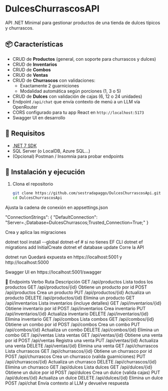 # DulcesChurrascosAPI

API .NET Minimal para gestionar productos de una tienda de dulces típicos y churrascos.

## 📦 Características

- CRUD de **Productos** (general, con soporte para churrascos y dulces)  
- CRUD de **Inventarios**  
- CRUD de **Combos**  
- CRUD de **Ventas**  
- CRUD de **Churrascos** con validaciones:  
  - Exactamente 2 guarniciones  
  - Modalidad automática según porciones (1, 3 o 5)  
- CRUD de **Dulces** con validación de cajas (6, 12 o 24 unidades)  
- Endpoint `/api/chat` que envía contexto de menú a un LLM vía OpenRouter  
- CORS configurado para tu app React en `http://localhost:5173`  
- Swagger UI en desarrollo  

## 🚀 Requisitos

- [.NET 7 SDK](https://dotnet.microsoft.com/download)  
- SQL Server (o LocalDB, Azure SQL…)  
- (Opcional) Postman / Insomnia para probar endpoints  

## 🔧 Instalación y ejecución

1. Clona el repositorio  
   ```bash
   git clone https://github.com/sestradapaggo/DulcesChurrascosApi.git
   cd DulcesChurrascosApi
Ajusta la cadena de conexión en appsettings.json

"ConnectionStrings": {
  "DefaultConnection": "Server=.;Database=DulcesChurrascos;Trusted_Connection=True;"
}

Crea y aplica las migraciones

dotnet tool install --global dotnet-ef          # si no tienes EF CLI
dotnet ef migrations add InitialCreate
dotnet ef database update
Corre la API

dotnet run
Quedará expuesta en https://localhost:5001 y http://localhost:5000

Swagger UI en https://localhost:5001/swagger

📖 Endpoints
Verbo	Ruta	Descripción
GET	/api/productos	Lista todos los productos
GET	/api/productos/{id}	Obtiene un producto por id
POST	/api/productos	Crea un producto
PUT	/api/productos/{id}	Actualiza un producto
DELETE	/api/productos/{id}	Elimina un producto
GET	/api/inventarios	Lista inventarios (incluye detalles)
GET	/api/inventarios/{id}	Obtiene inventario por id
POST	/api/inventarios	Crea inventario
PUT	/api/inventarios/{id}	Actualiza inventario
DELETE	/api/inventarios/{id}	Elimina inventario
GET	/api/combos	Lista combos
GET	/api/combos/{id}	Obtiene un combo por id
POST	/api/combos	Crea un combo
PUT	/api/combos/{id}	Actualiza un combo
DELETE	/api/combos/{id}	Elimina un combo
GET	/api/ventas	Lista ventas
GET	/api/ventas/{id}	Obtiene una venta por id
POST	/api/ventas	Registra una venta
PUT	/api/ventas/{id}	Actualiza una venta
DELETE	/api/ventas/{id}	Elimina una venta
GET	/api/churrascos	Lista churrascos
GET	/api/churrascos/{id}	Obtiene un churrasco por id
POST	/api/churrascos	Crea un churrasco (valida guarniciones)
PUT	/api/churrascos/{id}	Actualiza un churrasco
DELETE	/api/churrascos/{id}	Elimina un churrasco
GET	/api/dulces	Lista dulces
GET	/api/dulces/{id}	Obtiene un dulce por id
POST	/api/dulces	Crea un dulce (valida cajas)
PUT	/api/dulces/{id}	Actualiza un dulce
DELETE	/api/dulces/{id}	Elimina un dulce
POST	/api/chat	Envía contexto al LLM y devuelve respuesta
